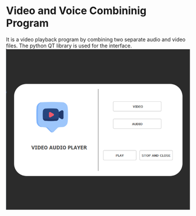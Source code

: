 # Video and Voice Combininig Program
It is a video playback program by combining two separate audio and video files.
The python QT library is used for the interface.
![Interface](https://github.com/senaslanugur/VideoVoicePlayer/blob/main/Main_Page.PNG?raw=true)
